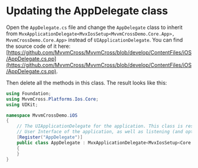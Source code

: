# Updating the AppDelegate class

Open the `AppDelegate.cs` file and change the `AppDelegate` class to inherit from `MvxApplicationDelegate<MvxIosSetup<MvvmCrossDemo.Core.App>, MvvmCrossDemo.Core.App>` instead of `UIApplicationDelegate`. You can find the source code of it here: [https://github.com/MvvmCross/MvvmCross/blob/develop/ContentFiles/iOS/AppDelegate.cs.pp](https://github.com/MvvmCross/MvvmCross/blob/develop/ContentFiles/iOS/AppDelegate.cs.pp).

Then delete all the methods in this class. The result looks like this:

```csharp
using Foundation;
using MvvmCross.Platforms.Ios.Core;
using UIKit;

namespace MvvmCrossDemo.iOS
{
    // The UIApplicationDelegate for the application. This class is responsible for launching the
    // User Interface of the application, as well as listening (and optionally responding) to application events from iOS.
    [Register("AppDelegate")]
    public class AppDelegate : MvxApplicationDelegate<MvxIosSetup<Core.App>, Core.App>
    {
    }
}
```

